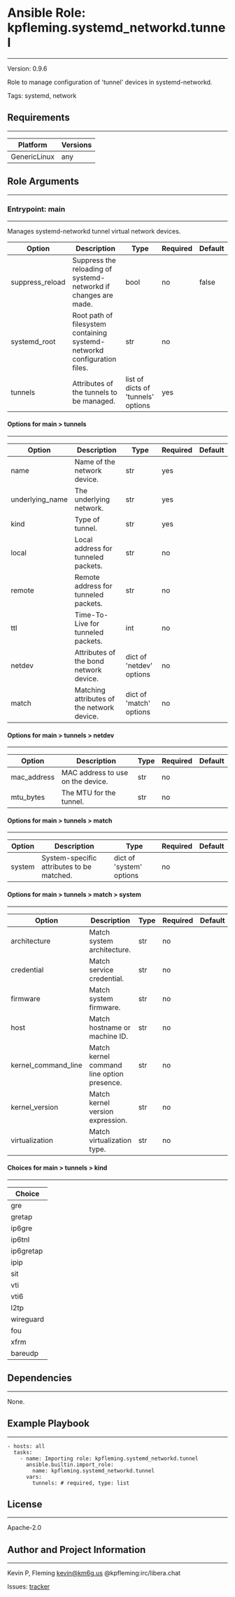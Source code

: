 <!-- BEGIN_ANSIBLE_DOCS -->
# Ansible Role: kpfleming.systemd_networkd.tunnel
---
Version: 0.9.6

Role to manage configuration of 'tunnel' devices in systemd-networkd.

Tags: systemd, network

## Requirements
---
| Platform | Versions |
| -------- | -------- |
| GenericLinux | any |

## Role Arguments
---
### Entrypoint: main
---
Manages systemd-networkd tunnel virtual network devices.

|Option|Description|Type|Required|Default|
|---|---|---|---|---|
| suppress_reload | Suppress the reloading of systemd-networkd if changes are made. | bool | no | false |
| systemd_root | Root path of filesystem containing systemd-networkd configuration files. | str | no |  |
| tunnels | Attributes of the tunnels to be managed. | list of dicts of 'tunnels' options | yes |  |

#### Options for main > tunnels
---
|Option|Description|Type|Required|Default|
|---|---|---|---|---|
| name | Name of the network device. | str | yes |  |
| underlying_name | The underlying network. | str | yes |  |
| kind | Type of tunnel. | str | yes |  |
| local | Local address for tunneled packets. | str | no |  |
| remote | Remote address for tunneled packets. | str | no |  |
| ttl | Time-To-Live for tunneled packets. | int | no |  |
| netdev | Attributes of the bond network device. | dict of 'netdev' options | no |  |
| match | Matching attributes of the network device. | dict of 'match' options | no |  |

#### Options for main > tunnels > netdev
---
|Option|Description|Type|Required|Default|
|---|---|---|---|---|
| mac_address | MAC address to use on the device. | str | no |  |
| mtu_bytes | The MTU for the tunnel. | str | no |  |

#### Options for main > tunnels > match
---
|Option|Description|Type|Required|Default|
|---|---|---|---|---|
| system | System-specific attributes to be matched. | dict of 'system' options | no |  |

#### Options for main > tunnels > match > system
---
|Option|Description|Type|Required|Default|
|---|---|---|---|---|
| architecture | Match system architecture. | str | no |  |
| credential | Match service credential. | str | no |  |
| firmware | Match system firmware. | str | no |  |
| host | Match hostname or machine ID. | str | no |  |
| kernel_command_line | Match kernel command line option presence. | str | no |  |
| kernel_version | Match kernel version expression. | str | no |  |
| virtualization | Match virtualization type. | str | no |  |

#### Choices for main > tunnels > kind
---
|Choice|
|---|
| gre |
| gretap |
| ip6gre |
| ip6tnl |
| ip6gretap |
| ipip |
| sit |
| vti |
| vti6 |
| l2tp |
| wireguard |
| fou |
| xfrm |
| bareudp |


## Dependencies
---
None.

## Example Playbook
---
```
- hosts: all
  tasks:
    - name: Importing role: kpfleming.systemd_networkd.tunnel
      ansible.builtin.import_role:
        name: kpfleming.systemd_networkd.tunnel
      vars:
        tunnels: # required, type: list
```

## License
---
Apache-2.0

## Author and Project Information
---
Kevin P, Fleming <kevin@km6g.us> @kpfleming:irc/libera.chat

Issues: [tracker](https://github.com/kpfleming/ansible-systemd-networkd/issues)
<!-- END_ANSIBLE_DOCS -->
